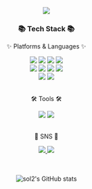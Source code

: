 <div align=center>
	<img src="https://capsule-render.vercel.app/api?type=waving&color=auto&height=200&section=header&text=Sol2%20Github!&fontSize=90" />	
</div>
<div align=center>

</div>
<div align=center>
	<h3>📚 Tech Stack 📚</h3>
	<p>✨ Platforms & Languages ✨</p>
</div>
<div align="center">
  <img src="https://img.shields.io/badge/C-A8B9CC?style=flat&logo=C&logoColor=white" />
	<img src="https://img.shields.io/badge/C++-00599C?style=flat&logo=Cplusplus&logoColor=white" />
	<img src="https://img.shields.io/badge/Python-3776AB?style=flat&logo=python&logoColor=white" />
	<img src="https://img.shields.io/badge/Linux-FCC624?style=flat&logo=linux&logoColor=white" />
  <br>
  <img src="https://img.shields.io/badge/HTML5-E34F26?style=flat&logo=HTML5&logoColor=white" />
	<img src="https://img.shields.io/badge/CSS3-1572B6?style=flat&logo=CSS3&logoColor=white" />
	<img src="https://img.shields.io/badge/JavaScript-F7DF1E?style=flat&logo=JavaScript&logoColor=white" />
	<img src="https://img.shields.io/badge/jQuery-0769AD?style=flat&logo=jQuery&logoColor=white" />
	<br>
	<img src="https://img.shields.io/badge/MySQL-4479A1?style=flat&logo=MySQL&logoColor=white" />
	<img src="https://img.shields.io/badge/MongoDB-47A248?style=flat&logo=mongodb&logoColor=white" />
</div>
<br>
<div align=center>
	<p>🛠 Tools 🛠</p>
</div>
<div align=center>
<!-- 	<img src="https://img.shields.io/badge/Eclipse%20IDE-2C2255?style=flat&logo=EclipseIDE&logoColor=white" /> -->
	<img src="https://img.shields.io/badge/Visual%20Studio%20Code-007ACC?style=flat&logo=VisualStudioCode&logoColor=white" />
<!-- 	<img src="https://img.shields.io/badge/Arduino-00979D?style=flat&logo=arduino&logoColor=white" /> -->
	<img src="https://img.shields.io/badge/Git-F05032?style=flat&logo=git&logoColor=white" />
</div>
<br>
<div align=center>
	<p>🎨 SNS 🎨</p>
	
</div>
<div align=center>
	<!-- <a href="https://yermi.co.kr">
		<img src="https://img.shields.io/badge/Portfolio-FF3633?style=flat&logo=Micro.blog&logoColor=white" />
	</a> -->
	<a href="https://sol2log.notion.site/Sol2-Tech_Blog-57fcc3f0e9ff4abc893aec3160f39fbc">
		<img src="https://img.shields.io/badge/Notion-000000?style=flat&logo=Notion&logoColor=white" />
	</a>
		<a href="mailto:hoy1342@gmail.com">
		<img src="https://img.shields.io/badge/Mail-30B980?style=flat&logo=Gmail&logoColor=white" />
	</a>
	<br>
	<br>
</div>
<div align=center>
	<br>
	
![sol2's GitHub stats](https://github-readme-stats.vercel.app/api?username=sol2yeet&show_icons=true&theme=codeSTACKr)
	<br>
	
<!-- <img src="https://github-readme-stats.vercel.app/api/top-langs/?username=sol2yeet&show_icons=true&layout=compact&theme=codeSTACKr"> -->
	
<!--  <p>🏆 Baekjoon solved rank 🏆</p>
	
[![Solved.ac Profile](http://mazassumnida.wtf/api/v2/generate_badge?boj=sol2yeet)](https://solved.ac/hoy1341)<br> -->
	
</div>

